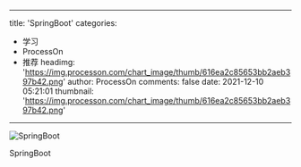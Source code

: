 
---
title: 'SpringBoot'
categories: 
 - 学习
 - ProcessOn
 - 推荐
headimg: 'https://img.processon.com/chart_image/thumb/616ea2c85653bb2aeb397b42.png'
author: ProcessOn
comments: false
date: 2021-12-10 05:21:01
thumbnail: 'https://img.processon.com/chart_image/thumb/616ea2c85653bb2aeb397b42.png'
---

<div>   
<img class="thumb" alt="SpringBoot" src="https://img.processon.com/chart_image/thumb/616ea2c85653bb2aeb397b42.png" referrerpolicy="no-referrer">
<p>SpringBoot</p>  
</div>
            